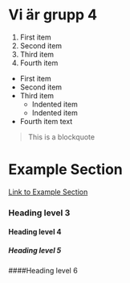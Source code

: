 # Vi är grupp 4

1. First item
2. Second item
3. Third item
4. Fourth item

- First item
- Second item
- Third item
    - Indented item
    - Indented item
- Fourth item
text









> This is a blockquote
# Example Section
[Link to Example Section](#example-section)

### Heading level 3
#### Heading level 4
##### Heading level 5
####Heading level 6


